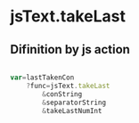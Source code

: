 # jsText.takeLast

## Difinition by js action

```js.js

var=lastTakenCon
	?func=jsText.takeLast
		&conString
		&separatorString
		&takeLastNumInt
```


